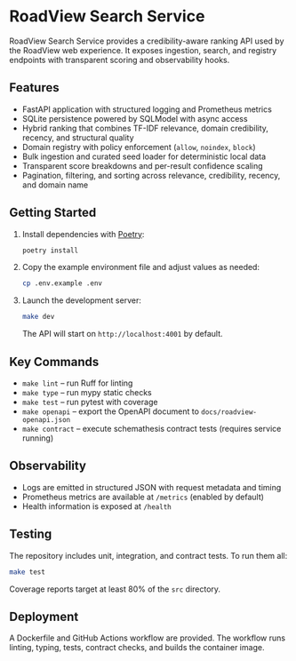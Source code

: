 # RoadView Search Service

RoadView Search Service provides a credibility-aware ranking API used by the RoadView web experience. It exposes ingestion, search, and registry endpoints with transparent scoring and observability hooks.

## Features

- FastAPI application with structured logging and Prometheus metrics
- SQLite persistence powered by SQLModel with async access
- Hybrid ranking that combines TF-IDF relevance, domain credibility, recency, and structural quality
- Domain registry with policy enforcement (`allow`, `noindex`, `block`)
- Bulk ingestion and curated seed loader for deterministic local data
- Transparent score breakdowns and per-result confidence scaling
- Pagination, filtering, and sorting across relevance, credibility, recency, and domain name

## Getting Started

1. Install dependencies with [Poetry](https://python-poetry.org/):

   ```bash
   poetry install
   ```

2. Copy the example environment file and adjust values as needed:

   ```bash
   cp .env.example .env
   ```

3. Launch the development server:

   ```bash
   make dev
   ```

   The API will start on `http://localhost:4001` by default.

## Key Commands

- `make lint` – run Ruff for linting
- `make type` – run mypy static checks
- `make test` – run pytest with coverage
- `make openapi` – export the OpenAPI document to `docs/roadview-openapi.json`
- `make contract` – execute schemathesis contract tests (requires service running)

## Observability

- Logs are emitted in structured JSON with request metadata and timing
- Prometheus metrics are available at `/metrics` (enabled by default)
- Health information is exposed at `/health`

## Testing

The repository includes unit, integration, and contract tests. To run them all:

```bash
make test
```

Coverage reports target at least 80% of the `src` directory.

## Deployment

A Dockerfile and GitHub Actions workflow are provided. The workflow runs linting, typing, tests, contract checks, and builds the container image.
